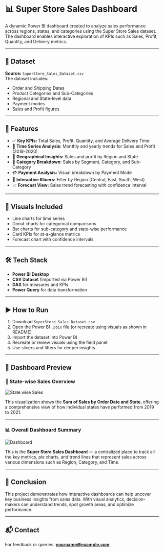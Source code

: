 # 📊 Super Store Sales Dashboard

A dynamic Power BI dashboard created to analyze sales performance across regions, states, and categories using the Super Store Sales dataset. The dashboard enables interactive exploration of KPIs such as Sales, Profit, Quantity, and Delivery metrics.

---

## 📁 Dataset

**Source:** `SuperStore_Sales_Dataset.csv`  
The dataset includes:
- Order and Shipping Dates
- Product Categories and Sub-Categories
- Regional and State-level data
- Payment modes
- Sales and Profit figures

---

## 🧩 Features

- ✅ **Key KPIs:** Total Sales, Profit, Quantity, and Average Delivery Time
- 📅 **Time Series Analysis:** Monthly and yearly trends for Sales and Profit (2019-2020)
- 📍 **Geographical Insights:** Sales and profit by Region and State
- 🧾 **Category Breakdown:** Sales by Segment, Category, and Sub-Category
- 💳 **Payment Analysis:** Visual breakdown by Payment Mode
- 🎯 **Interactive Slicers:** Filter by Region (Central, East, South, West)
- 📈 **Forecast View:** Sales trend forecasting with confidence interval

---

## 🎨 Visuals Included

- Line charts for time series
- Donut charts for categorical comparisons
- Bar charts for sub-category and state-wise performance
- Card KPIs for at-a-glance metrics
- Forecast chart with confidence intervals

---

## 🛠️ Tech Stack

- **Power BI Desktop**
- **CSV Dataset** (Imported via Power BI)
- **DAX** for measures and KPIs
- **Power Query** for data transformation

---

## ▶️ How to Run

1. Download `SuperStore_Sales_Dataset.csv`
2. Open the Power BI `.pbix` file (or recreate using visuals as shown in README)
3. Import the dataset into Power BI
4. Recreate or review visuals using the field panel
5. Use slicers and filters for deeper insights

---

## 📸 Dashboard Preview


### 📍 State-wise Sales Overview
![State wise Sales](./State%20wise%20Sales%20.png)

This visualization shows the **Sum of Sales by Order Date and State**, offering a comprehensive view of how individual states have performed from 2019 to 2021.

---

### 📊 Overall Dashboard Summary
![Dashboard](./DashBoard.png)

This is the **Super Store Sales Dashboard** — a centralized place to track all the key metrics, pie charts, and trend lines that represent sales across various dimensions such as Region, Category, and Time.

---

## 📌 Conclusion

This project demonstrates how interactive dashboards can help uncover key business insights from sales data. With visual analytics, decision-makers can understand trends, spot growth areas, and optimize performance.

---

## 📬 Contact

For feedback or queries: **yourname@example.com**

